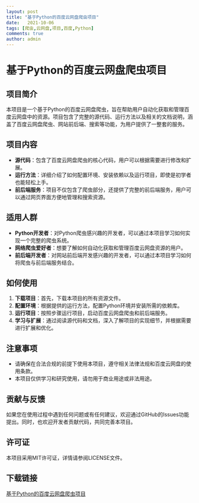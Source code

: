 ```yaml
---
layout: post
title: "基于Python的百度云网盘爬虫项目"
date:   2021-10-06
tags: [爬虫,云网盘,项目,百度,Python]
comments: true
author: admin
---
```

# 基于Python的百度云网盘爬虫项目

## 项目简介

本项目是一个基于Python的百度云网盘爬虫，旨在帮助用户自动化获取和管理百度云网盘中的资源。项目包含了完整的源代码、运行方法以及相关的文档说明，涵盖了百度云网盘爬虫、网站前后端、搜索等功能，为用户提供了一整套的服务。

## 项目内容

- **源代码**：包含了百度云网盘爬虫的核心代码，用户可以根据需要进行修改和扩展。
- **运行方法**：详细介绍了如何配置环境、安装依赖以及运行项目，即使是初学者也能轻松上手。
- **前后端服务**：项目不仅包含了爬虫部分，还提供了完整的前后端服务，用户可以通过网页界面方便地管理和搜索资源。

## 适用人群

- **Python开发者**：对Python爬虫感兴趣的开发者，可以通过本项目学习如何实现一个完整的爬虫系统。
- **网络爬虫爱好者**：想要了解如何自动化获取和管理百度云网盘资源的用户。
- **前后端开发者**：对网站前后端开发感兴趣的开发者，可以通过本项目学习如何将爬虫与前后端服务结合。

## 如何使用

1. **下载项目**：首先，下载本项目的所有资源文件。
2. **配置环境**：根据提供的运行方法，配置Python环境并安装所需的依赖库。
3. **运行项目**：按照步骤运行项目，启动百度云网盘爬虫和前后端服务。
4. **学习与扩展**：通过阅读源代码和文档，深入了解项目的实现细节，并根据需要进行扩展和优化。

## 注意事项

- 请确保在合法合规的前提下使用本项目，遵守相关法律法规和百度云网盘的使用条款。
- 本项目仅供学习和研究使用，请勿用于商业用途或非法用途。

## 贡献与反馈

如果您在使用过程中遇到任何问题或有任何建议，欢迎通过GitHub的Issues功能提出。同时，也欢迎开发者贡献代码，共同完善本项目。

## 许可证

本项目采用MIT许可证，详情请参阅LICENSE文件。

## 下载链接

[基于Python的百度云网盘爬虫项目](https://pan.quark.cn/s/b8976d1a7210)